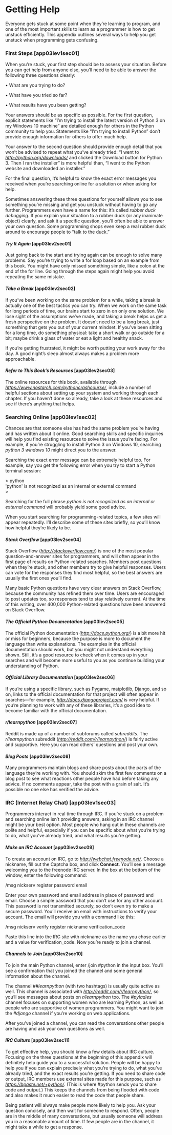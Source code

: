 # Getting Help

Everyone gets stuck at some point when they’re learning to program, and
one of the most important skills to learn as a programmer is how to get
unstuck efficiently. This appendix outlines several ways to help you get
unstuck when programming gets confusing.

### **First Steps** [app03lev1sec01]

When you’re stuck, your first step should be to assess your situation.
Before you can get help from anyone else, you’ll need to be able to
answer the following three questions clearly:

• What are you trying to do?

• What have you tried so far?

• What results have you been getting?

Your answers should be as specific as possible. For the first question,
explicit statements like “I’m trying to install the latest version of
Python 3 on my Windows 10 machine” are detailed enough for others in the
Python community to help you. Statements like “I’m trying to install
Python” don’t provide enough information for others to offer much help.

Your answer to the second question should provide enough detail that you
won’t be advised to repeat what you’ve already tried: “I went to
*<http://python.org/downloads/>* and clicked the Download button for
Python 3. Then I ran the installer” is more helpful than, “I went to the
Python website and downloaded an installer.”

For the final question, it’s helpful to know the exact error messages
you received when you’re searching online for a solution or when asking
for help.

Sometimes answering these three questions for yourself allows you to see
something you’re missing and get you unstuck without having to go any
further. Programmers even have a name for this: it’s called *rubber duck
debugging*. If you explain your situation to a rubber duck (or any
inanimate object) clearly, and ask it a specific question, you’ll often
be able to answer your own question. Some programming shops even keep a
real rubber duck around to encourage people to “talk to the duck.”

#### ***Try It Again*** [app03lev2sec01]

Just going back to the start and trying again can be enough to solve
many problems. Say you’re trying to write a for loop based on an example
from this book. You might have only missed something simple, like a
colon at the end of the for line. Going through the steps again might
help you avoid repeating the same mistake.

#### ***Take a Break*** [app03lev2sec02]

If you’ve been working on the same problem for a while, taking a break
is actually one of the best tactics you can try. When we work on the
same task for long periods of time, our brains start to zero in on only
one solution. We lose sight of the assumptions we’ve made, and taking a
break helps us get a fresh perspective on the problem. It doesn’t need
to be a long break, just something that gets you out of your current
mindset. If you’ve been sitting for a long time, do something physical:
take a short walk or go outside for a bit; maybe drink a glass of water
or eat a light and healthy snack.

If you’re getting frustrated, it might be worth putting your work away
for the day. A good night’s sleep almost always makes a problem more
approachable.

#### ***Refer to This Book’s Resources*** [app03lev2sec03]

The online resources for this book, available through
*<https://www.nostarch.com/pythoncrashcourse/>*, include a number of
helpful sections about setting up your system and working through each
chapter. If you haven’t done so already, take a look at these resources
and see if there’s anything that helps.

### **Searching Online** [app03lev1sec02]

Chances are that someone else has had the same problem you’re having and
has written about it online. Good searching skills and specific
inquiries will help you find existing resources to solve the issue
you’re facing. For example, if you’re struggling to install Python 3 on
Windows 10, searching *python 3 windows 10* might direct you to the
answer.

Searching the exact error message can be extremely helpful too. For
example, say you get the following error when you try to start a Python
terminal session:

\> python  
'python' is not recognized as an internal or external command  
\>

Searching for the full phrase *python is not recognized as an internal
or external command* will probably yield some good advice.

When you start searching for programming-related topics, a few sites
will appear repeatedly. I’ll describe some of these sites briefly, so
you’ll know how helpful they’re likely to be.

#### ***Stack Overflow*** [app03lev2sec04]

Stack Overflow (*<http://stackoverflow.com/>*) is one of the most
popular question-and-answer sites for programmers, and will often appear
in the first page of results on Python-related searches. Members post
questions when they’re stuck, and other members try to give helpful
responses. Users can vote for the responses they find most helpful, so
the best answers are usually the first ones you’ll find.

Many basic Python questions have very clear answers on Stack Overflow,
because the community has refined them over time. Users are encouraged
to post updates too, so responses tend to stay relatively current. At
the time of this writing, over 400,000 Python-related questions have
been answered on Stack Overflow.

#### ***The Official Python Documentation*** [app03lev2sec05]

The official Python documentation (*<http://docs.python.org/>*) is a bit
more hit or miss for beginners, because the purpose is more to document
the language than write explanations. The examples in the official
documentation should work, but you might not understand everything
shown. Still, it’s a good resource to check when it comes up in your
searches and will become more useful to you as you continue building
your understanding of Python.

#### ***Official Library Documentation*** [app03lev2sec06]

If you’re using a specific library, such as Pygame, matplotlib, Django,
and so on, links to the official documentation for that project will
often appear in searches—for example, *<http://docs.djangoproject.com/>*
is very helpful. If you’re planning to work with any of these libraries,
it’s a good idea to become familiar with the official documentation.

#### ***r/learnpython*** [app03lev2sec07]

Reddit is made up of a number of subforums called *subreddits*. The
*r/learnpython* subreddit (*<http://reddit.com/r/learnpython/>*) is
fairly active and supportive. Here you can read others’ questions and
post your own.

#### ***Blog Posts*** [app03lev2sec08]

Many programmers maintain blogs and share posts about the parts of the
language they’re working with. You should skim the first few comments on
a blog post to see what reactions other people have had before taking
any advice. If no comments appear, take the post with a grain of salt.
It’s possible no one else has verified the advice.

### **IRC (Internet Relay Chat)** [app03lev1sec03]

Programmers interact in real time through IRC. If you’re stuck on a
problem and searching online isn’t providing answers, asking in an IRC
channel might be your best option. Most people who hang out in these
channels are polite and helpful, especially if you can be specific about
what you’re trying to do, what you’ve already tried, and what results
you’re getting.

#### ***Make an IRC Account*** [app03lev2sec09]

To create an account on IRC, go to *<http://webchat.freenode.net/>*.
Choose a nickname, fill out the Captcha box, and click **Connect**.
You’ll see a message welcoming you to the freenode IRC server. In the
box at the bottom of the window, enter the following command:

/msg nickserv register password email

Enter your own password and email address in place of password and
email. Choose a simple password that you don’t use for any other
account. This password is not transmitted securely, so don’t even try to
make a secure password. You’ll receive an email with instructions to
verify your account. The email will provide you with a command like
this:

/msg nickserv verify register nickname verification_code

Paste this line into the IRC site with nickname as the name you chose
earlier and a value for verification_code. Now you’re ready to join a
channel.

#### ***Channels to Join*** [app03lev2sec10]

To join the main Python channel, enter /join #python in the input box.
You’ll see a confirmation that you joined the channel and some general
information about the channel.

The channel *##learnpython* (with two hashtags) is usually quite active
as well. This channel is associated with
*<http://reddit.com/r/learnpython/>*, so you’ll see messages about posts
on *r/learnpython* too. The *#pyladies* channel focuses on supporting
women who are learning Python, as well as people who are supportive of
women programmers. You might want to join the *#django* channel if
you’re working on web applications.

After you’ve joined a channel, you can read the conversations other
people are having and ask your own questions as well.

#### ***IRC Culture*** [app03lev2sec11]

To get effective help, you should know a few details about IRC culture.
Focusing on the three questions at the beginning of this appendix will
definitely help guide you to a successful solution. People will be happy
to help you if you can explain precisely what you’re trying to do, what
you’ve already tried, and the exact results you’re getting. If you need
to share code or output, IRC members use external sites made for this
purpose, such as *<https://bpaste.net/+python/>*. (This is where #python
sends you to share code and output.) This keeps the channels from being
flooded with code and also makes it much easier to read the code that
people share.

Being patient will always make people more likely to help you. Ask your
question concisely, and then wait for someone to respond. Often, people
are in the middle of many conversations, but usually someone will
address you in a reasonable amount of time. If few people are in the
channel, it might take a while to get a response.
